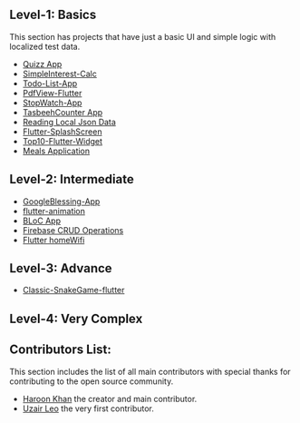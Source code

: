 ## Level-1: Basics
This section has projects that have just a basic UI and simple logic with localized test data.
- [Quizz App](https://github.com/haroonkhan9426/Quizzler)
- [SimpleInterest-Calc](https://github.com/uzairleo/Simple_interest_calc)
- [Todo-List-App](https://github.com/uzairleo/Flutter_TaskList-anotherSmartApproach-)
- [PdfView-Flutter](https://github.com/uzairleo/Flutter_pdf_veiwer_leo)
- [StopWatch-App](https://github.com/uzairleo/flutter_Leo_Stopwatch)
- [TasbeehCounter App](https://github.com/uzairleo/tasbeeh_counter2)
- [Reading Local Json Data](https://github.com/uzairleo/flutter_json-storage-)
- [Flutter-SplashScreen](https://github.com/uzairleo/flutter_splashscreen_tutorial)
- [Top10-Flutter-Widget](https://github.com/uzairleo/top10_flutter_widget)
- [Meals Application](https://github.com/UmairJibran/meal_app)

## Level-2: Intermediate
- [GoogleBlessing-App](https://github.com/uzairleo/GoogleBlessings)
- [flutter-animation](https://github.com/uzairleo/flutter_transitions-all-)
- [BLoC App](https://github.com/UmairJibran/flutter-bloc.git)
- [Firebase CRUD Operations](https://github.com/UmairJibran/firebase-crud.git)
- [Flutter homeWifi](https://github.com/uzairleo/uzairleo-homeWifi)

## Level-3: Advance
- [Classic-SnakeGame-flutter](https://github.com/uzairleo/leo_snake_game)

## Level-4: Very Complex


## Contributors List:
This section includes the list of all main contributors with special thanks for contributing to the open source community.
- [Haroon Khan](https://github.com/haroonkhan9426) the creator and main contributor.
- [Uzair Leo](https://github.com/uzairleo) the very first contributor.
